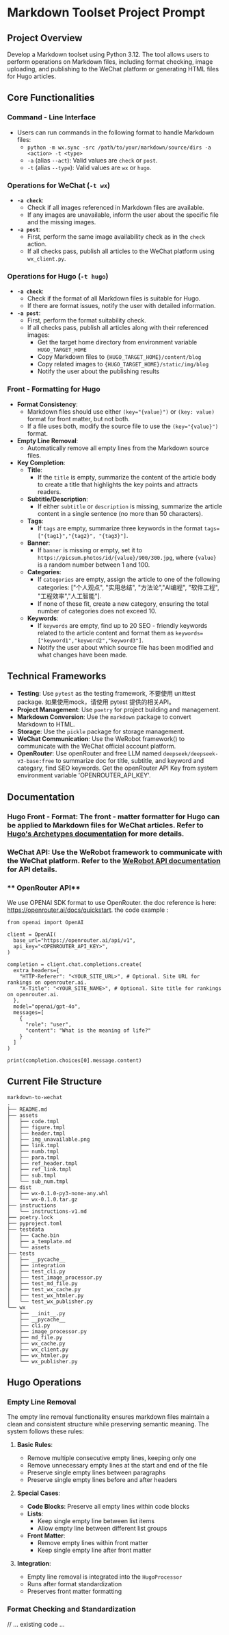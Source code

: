# Markdown Toolset Project Prompt

## Project Overview
Develop a Markdown toolset using Python 3.12. The tool allows users to perform operations on Markdown files, including format checking, image uploading, and publishing to the WeChat platform or generating HTML files for Hugo articles.

## Core Functionalities

### Command - Line Interface
- Users can run commands in the following format to handle Markdown files:
  - `python -m wx.sync -src /path/to/your/markdown/source/dirs -a <action> -t <type>`
  - `-a` (alias `--act`): Valid values are `check` or `post`.
  - `-t` (alias `--type`): Valid values are `wx` or `hugo`.

### Operations for WeChat (`-t wx`)
- **`-a check`**:
  - Check if all images referenced in Markdown files are available.
  - If any images are unavailable, inform the user about the specific file and the missing images.
- **`-a post`**:
  - First, perform the same image availability check as in the `check` action.
  - If all checks pass, publish all articles to the WeChat platform using `wx_client.py`.

### Operations for Hugo (`-t hugo`)
- **`-a check`**:
  - Check if the format of all Markdown files is suitable for Hugo.
  - If there are format issues, notify the user with detailed information.
- **`-a post`**:
  - First, perform the format suitability check.
  - If all checks pass, publish all articles along with their referenced images:
    - Get the target home directory from environment variable `HUGO_TARGET_HOME`
    - Copy Markdown files to `{HUGO_TARGET_HOME}/content/blog`
    - Copy related images to `{HUGO_TARGET_HOME}/static/img/blog`
    - Notify the user about the publishing results

### Front - Formatting for Hugo
- **Format Consistency**:
  - Markdown files should use either `(key="{value}")` or `(key: value)` format for front matter, but not both.
  - If a file uses both, modify the source file to use the `(key="{value}")` format.
- **Empty Line Removal**:
  - Automatically remove all empty lines from the Markdown source files.
- **Key Completion**:
  - **Title**:
    - If the `title` is empty, summarize the content of the article body to create a title that highlights the key points and attracts readers.
  - **Subtitle/Description**:
    - If either `subtitle` or `description` is missing, summarize the article content in a single sentence (no more than 50 characters).
  - **Tags**:
    - If `tags` are empty, summarize three keywords in the format `tags=["{tag1}","{tag2}", "{tag3}"]`.
  - **Banner**:
    - If `banner` is missing or empty, set it to `https://picsum.photos/id/{value}/900/300.jpg`, where `{value}` is a random number between 1 and 100.
  - **Categories**:
    - If `categories` are empty, assign the article to one of the following categories: ["个人观点", "实用总结", "方法论","AI编程", "软件工程", "工程效率","人工智能"].
    - If none of these fit, create a new category, ensuring the total number of categories does not exceed 10.
  - **Keywords**:
    - If `keywords` are empty, find up to 20 SEO - friendly keywords related to the article content and format them as `keywords=["keyword1","keyword2","keyword3"]`.
    - Notify the user about which source file has been modified and what changes have been made.
  

## Technical Frameworks
- **Testing**: Use `pytest` as the testing framework, 不要使用 unittest package. 如果使用mock，请使用 pytest 提供的相关API。
- **Project Management**: Use `poetry` for project building and management.
- **Markdown Conversion**: Use the `markdown` package to convert Markdown to HTML.
- **Storage**: Use the `pickle` package for storage management.
- **WeChat Communication**: Use the WeRobot framework() to communicate with the WeChat official account platform.
- **OpenRouter**: Use openRouter and free LLM named `deepseek/deepseek-v3-base:free` to summarize doc for title, subtitle, and keyword and categary, find SEO keywords. Get the openRouter API Key from system environment variable 'OPENROUTER_API_KEY'. 

## Documentation
### **Hugo Front - Format**: The front - matter formatter for Hugo can be applied to Markdown files for WeChat articles. Refer to [Hugo's Archetypes documentation](https://gohugo.io/content-management/archetypes/) for more details.
### **WeChat API**: Use the WeRobot framework to communicate with the WeChat platform. Refer to the [WeRobot API documentation](https://github.com/offu/WeRoBot/blob/master/docs/client.rst) for API details.
### ** OpenRouter API**

We use OPENAI SDK format to use OpenRouter. the doc reference is  here: https://openrouter.ai/docs/quickstart.
the code example :

```
from openai import OpenAI

client = OpenAI(
  base_url="https://openrouter.ai/api/v1",
  api_key="<OPENROUTER_API_KEY>",
)

completion = client.chat.completions.create(
  extra_headers={
    "HTTP-Referer": "<YOUR_SITE_URL>", # Optional. Site URL for rankings on openrouter.ai.
    "X-Title": "<YOUR_SITE_NAME>", # Optional. Site title for rankings on openrouter.ai.
  },
  model="openai/gpt-4o",
  messages=[
    {
      "role": "user",
      "content": "What is the meaning of life?"
    }
  ]
)

print(completion.choices[0].message.content)

```

## Current File Structure
```
markdown-to-wechat
.
├── README.md
├── assets
│   ├── code.tmpl
│   ├── figure.tmpl
│   ├── header.tmpl
│   ├── img_unavailable.png
│   ├── link.tmpl
│   ├── numb.tmpl
│   ├── para.tmpl
│   ├── ref_header.tmpl
│   ├── ref_link.tmpl
│   ├── sub.tmpl
│   └── sub_num.tmpl
├── dist
│   ├── wx-0.1.0-py3-none-any.whl
│   └── wx-0.1.0.tar.gz
├── instructions
│   └── instructions-v1.md
├── poetry.lock
├── pyproject.toml
├── testdata
│   ├── Cache.bin
│   ├── a_template.md
│   └── assets
├── tests
│   ├── __pycache__
│   ├── integration
│   ├── test_cli.py
│   ├── test_image_processor.py
│   ├── test_md_file.py
│   ├── test_wx_cache.py
│   ├── test_wx_htmler.py
│   └── test_wx_publisher.py
└── wx
    ├── __init__.py
    ├── __pycache__
    ├── cli.py
    ├── image_processor.py
    ├── md_file.py
    ├── wx_cache.py
    ├── wx_client.py
    ├── wx_htmler.py
    └── wx_publisher.py
```

## Hugo Operations

### Empty Line Removal
The empty line removal functionality ensures markdown files maintain a clean and consistent structure while preserving semantic meaning. The system follows these rules:

1. **Basic Rules**:
   - Remove multiple consecutive empty lines, keeping only one
   - Remove unnecessary empty lines at the start and end of the file
   - Preserve single empty lines between paragraphs
   - Preserve single empty lines before and after headers

2. **Special Cases**:
   - **Code Blocks**: Preserve all empty lines within code blocks
   - **Lists**: 
     - Keep single empty line between list items
     - Allow empty line between different list groups
   - **Front Matter**: 
     - Remove empty lines within front matter
     - Keep single empty line after front matter

3. **Integration**:
   - Empty line removal is integrated into the `HugoProcessor`
   - Runs after format standardization
   - Preserves front matter formatting

### Format Checking and Standardization
// ... existing code ...
